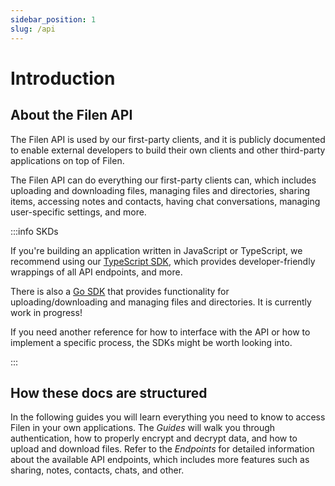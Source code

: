 ```yaml
---
sidebar_position: 1
slug: /api
---
```


# Introduction

## About the Filen API

The Filen API is used by our first-party clients, and it is publicly documented to enable external developers to build their own clients and other third-party applications on top of Filen.

The Filen API can do everything our first-party clients can, which includes uploading and downloading files, managing files and directories, sharing items, accessing notes and contacts, having chat conversations, managing user-specific settings, and more.

:::info SKDs

If you're building an application written in JavaScript or TypeScript, we recommend using our [TypeScript SDK](https://github.com/FilenCloudDienste/filen-sdk-ts), which provides developer-friendly wrappings of all API endpoints, and more.

There is also a [Go SDK](https://github.com/FilenCloudDienste/filen-sdk-go) that provides functionality for uploading/downloading and managing files and directories. It is currently work in progress!

If you need another reference for how to interface with the API or how to implement a specific process, the SDKs might be worth looking into.

:::

## How these docs are structured

In the following guides you will learn everything you need to know to access Filen in your own applications. The _Guides_ will walk you through authentication, how to properly encrypt and decrypt data, and how to upload and download files. Refer to the _Endpoints_ for detailed information about the available API endpoints, which includes more features such as sharing, notes, contacts, chats, and other.
